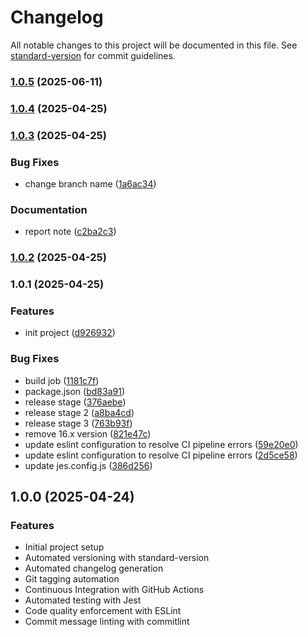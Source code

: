 # Changelog

All notable changes to this project will be documented in this file. See [standard-version](https://github.com/conventional-changelog/standard-version) for commit guidelines.

### [1.0.5](https://github.com/Juuunnne/CICDPipeline/compare/v1.0.4...v1.0.5) (2025-06-11)

### [1.0.4](https://github.com/Juuunnne/CICDPipeline/compare/v1.0.3...v1.0.4) (2025-04-25)

### [1.0.3](https://github.com/Juuunnne/CICDPipeline/compare/v1.0.2...v1.0.3) (2025-04-25)


### Bug Fixes

* change branch name ([1a6ac34](https://github.com/Juuunnne/CICDPipeline/commit/1a6ac349239cd3ff2d4dd60835438fdea516658a))


### Documentation

* report note ([c2ba2c3](https://github.com/Juuunnne/CICDPipeline/commit/c2ba2c374decdcb609df3d577aafb1c91cb8a659))

### [1.0.2](https://github.com/Juuunnne/CICDPipeline/compare/v1.0.1...v1.0.2) (2025-04-25)

### 1.0.1 (2025-04-25)


### Features

* init project ([d926932](https://github.com/Juuunnne/CICDPipeline/commit/d926932723edfeabc1f25c45a81214f1a380c2ce))


### Bug Fixes

* build job ([1181c7f](https://github.com/Juuunnne/CICDPipeline/commit/1181c7f36741ec2035399d0eef0fa7867de56b46))
* package.json ([bd83a91](https://github.com/Juuunnne/CICDPipeline/commit/bd83a912753b47f63924c94631bccfc6e052e0c0))
* release stage ([376aebe](https://github.com/Juuunnne/CICDPipeline/commit/376aebe29fc13746a41fbe0ec2cf6a632322d3c5))
* release stage 2 ([a8ba4cd](https://github.com/Juuunnne/CICDPipeline/commit/a8ba4cd6c00a5ca9719b1af28fd3b12f31a06145))
* release stage 3 ([763b93f](https://github.com/Juuunnne/CICDPipeline/commit/763b93f049c18fb5d836774cbe0a77ac820e56cf))
* remove 16.x version ([821e47c](https://github.com/Juuunnne/CICDPipeline/commit/821e47c912c55b4c32f7f10422475465b60a2da2))
* update eslint configuration to resolve CI pipeline errors ([59e20e0](https://github.com/Juuunnne/CICDPipeline/commit/59e20e0241d478016e94120c9c009bfa953e579d))
* update eslint configuration to resolve CI pipeline errors ([2d5ce58](https://github.com/Juuunnne/CICDPipeline/commit/2d5ce5866c50d987d238956fb4f50e8b71871739))
* update jes.config.js ([386d256](https://github.com/Juuunnne/CICDPipeline/commit/386d2562c0b0b297e04688719cb4d96602e3ac7d))

## 1.0.0 (2025-04-24)

### Features

- Initial project setup
- Automated versioning with standard-version
- Automated changelog generation
- Git tagging automation
- Continuous Integration with GitHub Actions
- Automated testing with Jest
- Code quality enforcement with ESLint
- Commit message linting with commitlint
